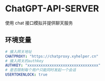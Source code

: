 # ChatGPT-API-SERVER

使用 chat 接口模拟并提供聊天服务

## 环境变量

```yaml
# 接入网关地址
CHATPROXY: "https://chatproxy.xyhelper.cn"
# 接入网关的authkey
AUTHKEY: "xxxxxxxxxxxxxxxxxxxxxxxxxxxxxxxx"
# 是否限制每个用户只能同时发起一个会话
USERTOKENLOCK: true
```
